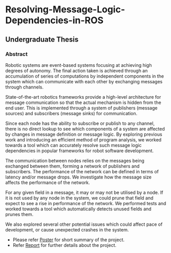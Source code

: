 # Resolving-Message-Logic-Dependencies-in-ROS
## Undergraduate Thesis
### Abstract
Robotic systems are event-based systems focusing at achieving high degrees of
autonomy. The final action taken is achieved through an accumulation of series of
computations by independent components in the system which can communicate with
each other by exchanging messages through channels.

State-of-the-art robotics frameworks provide a high-level architecture for message
communication so that the actual mechanism is hidden from the end user. This is
implemented through a system of publishers (message sources) and subscribers
(message sinks) for communication.

Since each node has the ability to subscribe or publish to any channel, there is no
direct lookup to see which components of a system are affected by changes in message
definition or message logic. By exploring previous work and introducing an efficient
method of program analysis, we worked towards a tool which can accurately resolve
such message logic dependencies in popular frameworks for robot software
development.

The communication between nodes relies on the messages being exchanged between
them, forming a network of publishers and subscribers. The performance of the
network can be defined in terms of latency and/or message drops. We investigate how
the message size affects the performance of the network.

For any given field in a message, it may or may not be utilised by a node. If it is not
used by any node in the system, we could prune that field and expect to see a rise in
performance of the network. We performed tests and worked towards a tool which
automatically detects unused fields and prunes them.

We also explored several other potential issues which could affect pace of
development, or cause unexpected crashes in the system.

- Please refer [Poster](./Poster.pdf) for short summary of the project.
- Refer [Report](./Report.pdf) for further details about the project.
